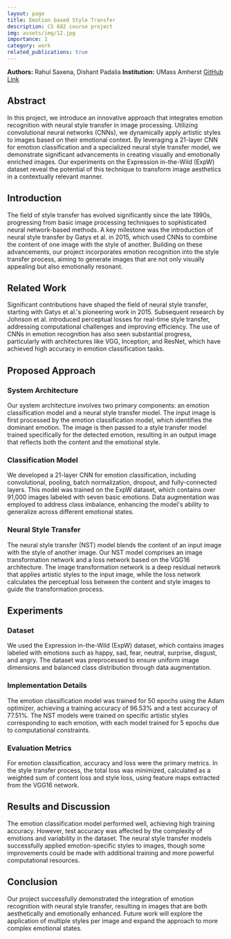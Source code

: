 ```yaml
---
layout: page
title: Emotion based Style Transfer
description: CS 682 course project
img: assets/img/12.jpg
importance: 1
category: work
related_publications: true
---
```



<!-- To give your project a background in the portfolio page, just add the img tag to the front matter like so:

    ---
    layout: page
    title: project
    description: a project with a background image
    img: /assets/img/12.jpg
    --- -->

<!-- <div class="row justify-content-sm-center">
    <div class="col-sm-8 mt-3 mt-md-0">
        {% include figure.liquid path="assets/img/6.jpg" title="example image" class="img-fluid rounded z-depth-1" %}
    </div>
    <div class="col-sm-4 mt-3 mt-md-0">
        {% include figure.liquid path="assets/img/11.jpg" title="example image" class="img-fluid rounded z-depth-1" %}
    </div>
</div>
<div class="caption">
    You can also have artistically styled 2/3 + 1/3 images, like these.
</div> -->

<!-- The code is simple.
Just wrap your images with `<div class="col-sm">` and place them inside `<div class="row">` (read more about the <a href="https://getbootstrap.com/docs/4.4/layout/grid/">Bootstrap Grid</a> system).
To make images responsive, add `img-fluid` class to each; for rounded corners and shadows use `rounded` and `z-depth-1` classes.
Here's the code for the last row of images above:

{% raw %}

```html
<div class="row justify-content-sm-center">
  <div class="col-sm-8 mt-3 mt-md-0">
    {% include figure.liquid path="assets/img/6.jpg" title="example image" class="img-fluid rounded z-depth-1" %}
  </div>
  <div class="col-sm-4 mt-3 mt-md-0">
    {% include figure.liquid path="assets/img/11.jpg" title="example image" class="img-fluid rounded z-depth-1" %}
  </div>
</div>
```

{% endraw %} -->

**Authors:** Rahul Saxena, Dishant Padalia
**Institution:** UMass Amherst
[GitHub Link](https://github.com/raahulsaxena/emotion-based-style-transfer)

## Abstract

In this project, we introduce an innovative approach that integrates emotion recognition with neural style transfer in image processing. Utilizing convolutional neural networks (CNNs), we dynamically apply artistic styles to images based on their emotional context. By leveraging a 21-layer CNN for emotion classification and a specialized neural style transfer model, we demonstrate significant advancements in creating visually and emotionally enriched images. Our experiments on the Expression in-the-Wild (ExpW) dataset reveal the potential of this technique to transform image aesthetics in a contextually relevant manner.

## Introduction

The field of style transfer has evolved significantly since the late 1990s, progressing from basic image processing techniques to sophisticated neural network-based methods. A key milestone was the introduction of neural style transfer by Gatys et al. in 2015, which used CNNs to combine the content of one image with the style of another. Building on these advancements, our project incorporates emotion recognition into the style transfer process, aiming to generate images that are not only visually appealing but also emotionally resonant.

## Related Work

Significant contributions have shaped the field of neural style transfer, starting with Gatys et al.'s pioneering work in 2015. Subsequent research by Johnson et al. introduced perceptual losses for real-time style transfer, addressing computational challenges and improving efficiency. The use of CNNs in emotion recognition has also seen substantial progress, particularly with architectures like VGG, Inception, and ResNet, which have achieved high accuracy in emotion classification tasks.

## Proposed Approach

### System Architecture

Our system architecture involves two primary components: an emotion classification model and a neural style transfer model. The input image is first processed by the emotion classification model, which identifies the dominant emotion. The image is then passed to a style transfer model trained specifically for the detected emotion, resulting in an output image that reflects both the content and the emotional style.

### Classification Model

We developed a 21-layer CNN for emotion classification, including convolutional, pooling, batch normalization, dropout, and fully-connected layers. This model was trained on the ExpW dataset, which contains over 91,000 images labeled with seven basic emotions. Data augmentation was employed to address class imbalance, enhancing the model's ability to generalize across different emotional states.

### Neural Style Transfer

The neural style transfer (NST) model blends the content of an input image with the style of another image. Our NST model comprises an image transformation network and a loss network based on the VGG16 architecture. The image transformation network is a deep residual network that applies artistic styles to the input image, while the loss network calculates the perceptual loss between the content and style images to guide the transformation process.

## Experiments

### Dataset

We used the Expression in-the-Wild (ExpW) dataset, which contains images labeled with emotions such as happy, sad, fear, neutral, surprise, disgust, and angry. The dataset was preprocessed to ensure uniform image dimensions and balanced class distribution through data augmentation.

### Implementation Details

The emotion classification model was trained for 50 epochs using the Adam optimizer, achieving a training accuracy of 96.53% and a test accuracy of 77.51%. The NST models were trained on specific artistic styles corresponding to each emotion, with each model trained for 5 epochs due to computational constraints.

### Evaluation Metrics

For emotion classification, accuracy and loss were the primary metrics. In the style transfer process, the total loss was minimized, calculated as a weighted sum of content loss and style loss, using feature maps extracted from the VGG16 network.

## Results and Discussion

The emotion classification model performed well, achieving high training accuracy. However, test accuracy was affected by the complexity of emotions and variability in the dataset. The neural style transfer models successfully applied emotion-specific styles to images, though some improvements could be made with additional training and more powerful computational resources.

## Conclusion

Our project successfully demonstrated the integration of emotion recognition with neural style transfer, resulting in images that are both aesthetically and emotionally enhanced. Future work will explore the application of multiple styles per image and expand the approach to more complex emotional states.
